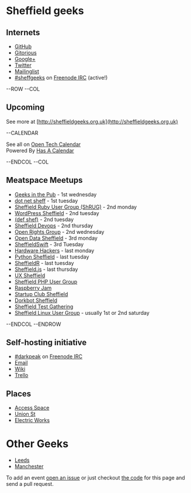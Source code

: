 # Sheffield geeks

## Internets

* [GitHub](https://github.com/sheffgeeks)
* [Gitorious](https://gitorious.org/+sheffgeeks)
* [Google+](https://plus.google.com/communities/107930287812860166795/events)
* [Twitter](http://twitter.com/sheffieldgeeks)
* [Mailinglist](https://groups.google.com/forum/#!forum/sheffieldgeeks)
* <a href="https://www.irccloud.com/invite?channel=%23sheffgeeks&amp;hostname=irc.freenode.net&amp;port=6697&amp;ssl=1" target="_blank">#sheffgeeks</a> on [Freenode IRC](http://freenode.net) (active!)


--ROW
--COL

## Upcoming

See more at [http://sheffieldgeeks.org.uk](http://sheffieldgeeks.org.uk)

--CALENDAR

See all on [Open Tech Calendar](https://opentechcalendar.co.uk/area/40-sheffield)<br />
Powered By [Has A Calendar](http://ican.hasacalendar.co.uk/)

--ENDCOL
--COL

## Meatspace Meetups

* [Geeks in the Pub](http://www.gitpub.org.uk/) - 1st wednesday
* [dot net sheff](http://dotnetsheff.co.uk) - 1st tuesday
* [Sheffield Ruby User Group (ShRUG)](http://shrug.org/) - 2nd monday
* [WordPress Sheffield](http://wpsheffield.com/) - 2nd tuesday
* [(def shef)](http://defshef.github.io) - 2nd tuesday
* [Sheffield Devops](http://www.sheffielddevops.org.uk/) - 2nd thursday
* [Open Rights Group](https://sheffield.openrightsgroup.org/) - 2nd wednesday
* [Open Data Sheffield](https://groups.google.com/forum/?hl=en&fromgroups=#!forum/opendatasheffield) - 3rd monday
* [SheffieldSwift](https://twitter.com/sheffieldswift) - 3rd Tuesday
* [Hardware Hackers](https://groups.google.com/forum/?hl=en&fromgroups#!forum/sheffield-hardware-hackers) - last monday
* [Python Sheffield](https://twitter.com/pysheff) - last tuesday
* [SheffieldR](http://www.meetup.com/SheffieldR-Sheffield-R-Users-Group/) - last tuesday
* [Sheffield.js](https://twitter.com/sheffield_js) - last thursday
* [UX Sheffield](http://twitter.com/uxsheffield)
* [Sheffield PHP User Group](https://twitter.com/shefphp)
* [Raspberry Jam](http://shefjam.eventbrite.com/)
* [Startup Club Sheffield](https://groups.google.com/forum/?hl=en&fromgroups=#!forum/startup-club-sheffield)
* [Dorkbot Sheffield](http://dorkbotsheffield.lurk.org/)
* [Sheffield Test Gathering](http://www.meetup.com/Sheffield-Test-Gathering)
* [Sheffield Linux User Group](http://www.sheflug.org.uk) - usually 1st or 2nd saturday

--ENDCOL
--ENDROW

## Self-hosting initiative

* [#darkpeak](irc://chat.freenode.net/darkpeak) on [Freenode IRC](http://freenode.net)
* [Email](https://lists.richardskingdom.net/mailman/listinfo/sheffgeeks-hosting)
* [Wiki](https://wiki.darkpeak.org/)
* [Trello](https://trello.com/sheffgeeks)

## Places

* [Access Space](http://access-space.org/)
* [Union St](http://www.union-st.org/)
* [Electric Works](http://electric-works.net/)

# Other Geeks

* [Leeds](http://leedsgeeks.net/)
* [Manchester](http://technw.uk/)

To add an event [open an issue][1] or just checkout [the code][2]
for this page and send a pull request.

[1]: https://github.com/sheffgeeks/sheffgeeks.github.io/issues/new
[2]: https://github.com/sheffgeeks/sheffgeeks.github.io
